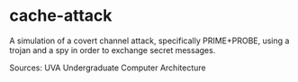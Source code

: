 # cache-attack

A simulation of a covert channel attack, specifically PRIME+PROBE, using a trojan and a spy in order to exchange secret messages.

Sources: UVA Undergraduate Computer Architecture
